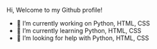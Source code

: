 Hi, Welcome to my Github profile! 

- 🔭 I’m currently working on Python, HTML, CSS
- 🌱 I’m currently learning Python, HTML, CSS
- 🤔 I’m looking for help with Python, HTML, CSS


